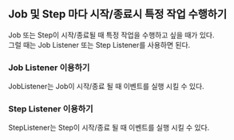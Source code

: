 ## Job 및 Step 마다 시작/종료시 특정 작업 수행하기

Job 또는 Step이 시작/종료될 때 특정 작업을 수행하고 싶을 때가 있다.  
그럴 때는 Job Listener 또는 Step Listener를 사용하면 된다.  

### Job Listener 이용하기

JobListener는 Job이 시작/종료 될 때 이벤트를 실행 시킬 수 있다.  

### Step Listener 이용하기

StepListener는 Step이 시작/종료 될 때 이벤트를 실행 시킬 수 있다.